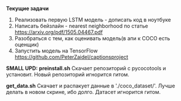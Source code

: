 **Текущие задачи**
1) Реализовать первую LSTM модель - дописать код в ноутбуке
2) Написать бейзлайн - nearest neighborhood  по статье https://arxiv.org/pdf/1505.04467.pdf
4) Разобраться с тем, как оценивать модель(в апи к COCO есть оценщик)
5) Запустить модель на TensorFlow https://github.com/PeterZaidel/captionsproject

**SMALL UPD:**
**preinstall.sh**
Скачает репозиторий с pycocotools и установит. Новый репозиторий игнорится гитом.

**get_data.sh**
Скачает и распакует данные в './coco_dataset/'. Лучше делать в новом скрине, ибо долго. Датасет игнорится гитом.
